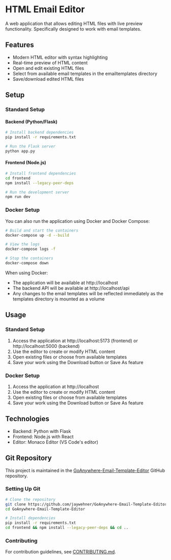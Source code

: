 # HTML Email Editor

A web application that allows editing HTML files with live preview functionality. Specifically designed to work with email templates.

## Features

- Modern HTML editor with syntax highlighting
- Real-time preview of HTML content
- Open and edit existing HTML files
- Select from available email templates in the emailtemplates directory
- Save/download edited HTML files

## Setup

### Standard Setup

#### Backend (Python/Flask)

```bash
# Install backend dependencies
pip install -r requirements.txt

# Run the Flask server
python app.py
```

#### Frontend (Node.js)

```bash
# Install frontend dependencies
cd frontend
npm install --legacy-peer-deps

# Run the development server
npm run dev
```

### Docker Setup

You can also run the application using Docker and Docker Compose:

```bash
# Build and start the containers
docker-compose up -d --build

# View the logs
docker-compose logs -f

# Stop the containers
docker-compose down
```

When using Docker:
- The application will be available at http://localhost
- The backend API will be available at http://localhost/api
- Any changes to the email templates will be reflected immediately as the templates directory is mounted as a volume

## Usage

### Standard Setup
1. Access the application at http://localhost:5173 (frontend) or http://localhost:5000 (backend)
2. Use the editor to create or modify HTML content
3. Open existing files or choose from available templates
4. Save your work using the Download button or Save As feature

### Docker Setup
1. Access the application at http://localhost
2. Use the editor to create or modify HTML content
3. Open existing files or choose from available templates 
4. Save your work using the Download button or Save As feature

## Technologies

- Backend: Python with Flask
- Frontend: Node.js with React
- Editor: Monaco Editor (VS Code's editor)

## Git Repository

This project is maintained in the [GoAnywhere-Email-Template-Editor](https://github.com/jaywehner/GoAnywhere-Email-Template-Editor) GitHub repository.

### Setting Up Git

```bash
# Clone the repository
git clone https://github.com/jaywehner/GoAnywhere-Email-Template-Editor.git
cd GoAnywhere-Email-Template-Editor

# Install dependencies
pip install -r requirements.txt
cd frontend && npm install --legacy-peer-deps && cd ..
```

### Contributing

For contribution guidelines, see [CONTRIBUTING.md](CONTRIBUTING.md).
